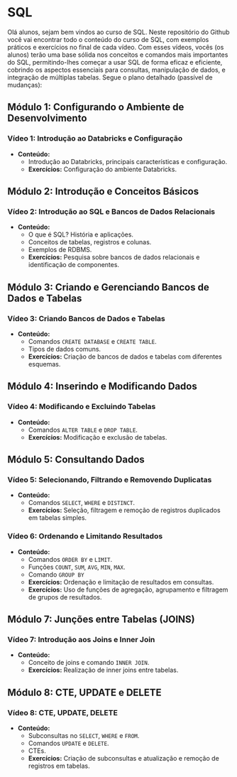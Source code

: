 # SQL
Olá alunos, sejam bem vindos ao curso de SQL. Neste repositório do Github você vai encontrar todo o conteúdo do curso de SQL, com exemplos práticos e exercícios no final de cada vídeo. Com esses vídeos, vocês (os alunos) terão uma base sólida nos conceitos e comandos mais importantes do SQL, permitindo-lhes começar a usar SQL de forma eficaz e eficiente, cobrindo os aspectos essenciais para consultas, manipulação de dados, e integração de múltiplas tabelas. 
Segue o plano detalhado (passível de mudanças):

## Módulo 1: Configurando o Ambiente de Desenvolvimento
### Vídeo 1: Introdução ao Databricks e Configuração
- **Conteúdo:**
  - Introdução ao Databricks, principais características e configuração.
  - **Exercícios:** Configuração do ambiente Databricks.

## Módulo 2: Introdução e Conceitos Básicos
### Vídeo 2: Introdução ao SQL e Bancos de Dados Relacionais
- **Conteúdo:**
  - O que é SQL? História e aplicações.
  - Conceitos de tabelas, registros e colunas.
  - Exemplos de RDBMS.
  - **Exercícios:** Pesquisa sobre bancos de dados relacionais e identificação de componentes.

## Módulo 3: Criando e Gerenciando Bancos de Dados e Tabelas
### Vídeo 3: Criando Bancos de Dados e Tabelas
- **Conteúdo:**
  - Comandos `CREATE DATABASE` e `CREATE TABLE`.
  - Tipos de dados comuns.
  - **Exercícios:** Criação de bancos de dados e tabelas com diferentes esquemas.

## Módulo 4: Inserindo e Modificando Dados
### Vídeo 4: Modificando e Excluindo Tabelas
- **Conteúdo:**
  - Comandos `ALTER TABLE` e `DROP TABLE`.
  - **Exercícios:** Modificação e exclusão de tabelas.

## Módulo 5: Consultando Dados
### Vídeo 5: Selecionando, Filtrando e Removendo Duplicatas
- **Conteúdo:**
  - Comandos `SELECT`, `WHERE` e `DISTINCT`.
  - **Exercícios:** Seleção, filtragem e remoção de registros duplicados em tabelas simples.

### Vídeo 6: Ordenando e Limitando Resultados
- **Conteúdo:**
  - Comandos `ORDER BY` e `LIMIT`.
  - Funções `COUNT`, `SUM`, `AVG`, `MIN`, `MAX`.
  - Comando `GROUP BY`
  - **Exercícios:** Ordenação e limitação de resultados em consultas.
  - **Exercícios:** Uso de funções de agregação, agrupamento e filtragem de grupos de resultados.

## Módulo 7: Junções entre Tabelas (JOINS)
### Vídeo 7: Introdução aos Joins e Inner Join
- **Conteúdo:**
  - Conceito de joins e comando `INNER JOIN`.
  - **Exercícios:** Realização de inner joins entre tabelas.

## Módulo 8: CTE, UPDATE e DELETE
### Vídeo 8: CTE, UPDATE, DELETE
- **Conteúdo:**
  - Subconsultas no `SELECT`, `WHERE` e `FROM`.
  - Comandos `UPDATE` e `DELETE`.
  - CTEs.
  - **Exercícios:** Criação de subconsultas e atualização e remoção de registros em tabelas.
